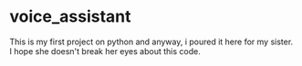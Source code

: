 # voice_assistant

This is my first project on python and anyway, i poured it here for my sister. I hope she doesn't break her eyes about this code.
